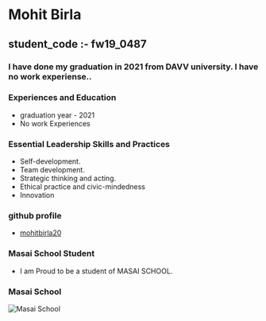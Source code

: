 # Mohit Birla
## student_code :- fw19_0487
### I have done my graduation in 2021 from DAVV university. I have no work experiense..

### Experiences and Education
- graduation year - 2021
- No work Experiences
### Essential Leadership Skills and Practices 
- Self-development.
- Team development.
- Strategic thinking and acting.
- Ethical practice and civic-mindedness
- Innovation
### github profile
- [mohitbirla20](https://github.com/mohitbirla20)
### Masai School Student
- I am Proud to be a student of MASAI SCHOOL.
### Masai School
![Masai School](https://dashboard.masaischool.com/static/media/masailogo.ab93bfe1.svg)